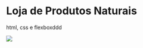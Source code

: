 # Loja de Produtos Naturais

html, css e flexboxddd

<img src="https://github.com/dieegobs/loja-de-produtos-naturais/blob/main/images/Site.png?raw=true"/>
